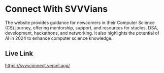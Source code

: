 # Connect With SVVVians

The website provides guidance for newcomers in their Computer Science (CS) journey, offering mentorship, support, and resources for studies, DSA, development, hackathons, and networking. It also highlights the potential of AI in 2024 to enhance computer science knowledge.

## Live Link
https://svvvconnect.vercel.app/


